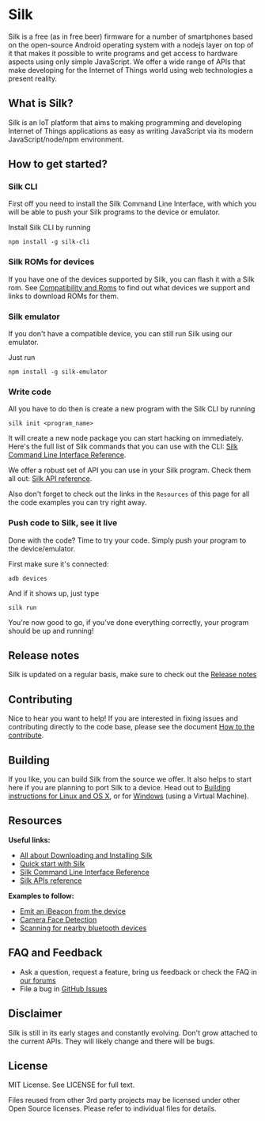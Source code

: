 # Silk

Silk is a free (as in free beer) firmware for a number of smartphones based on the open-source Android operating system with a nodejs layer on top of it that makes it possible to write programs and get access to hardware aspects using only simple JavaScript. We offer a wide range of APIs that make developing for the Internet of Things world using web technologies a present reality.

## What is Silk?

Silk is an IoT platform that aims to making programming and developing Internet of Things applications as easy as writing JavaScript via its modern JavaScript/node/npm environment.

## How to get started?

### Silk CLI

First off you need to install the Silk Command Line Interface, with which you will be able to push your Silk programs to the device or emulator.

Install Silk CLI by running
```
npm install -g silk-cli
```

### Silk ROMs for devices

If you have one of the devices supported by Silk, you can flash it with a Silk rom. See [Compatibility and Roms](docs/compatibility-roms.md) to find out what devices we support and links to download ROMs for them.

### Silk emulator

If you don't have a compatible device, you can still run Silk using our emulator.

Just run
```
npm install -g silk-emulator
```

### Write code

All you have to do then is create a new program with the Silk CLI by running
```
silk init <program_name>
```
It will create a new node package you can start hacking on immediately. Here's the full list of Silk commands that you can use with the CLI: [Silk Command Line Interface Reference](docs/tutorial/cli-reference.md).

We offer a robust set of API you can use in your Silk program. Check them all out: [Silk API reference](http://api.silk.io).

Also don't forget to check out the links in the `Resources` of this page for all the code examples you can try right away.

### Push code to Silk, see it live

Done with the code? Time to try your code. Simply push your program to the device/emulator.

First make sure it's connected:
```
adb devices
```

And if it shows up, just type
```
silk run
```

You're now good to go, if you've done everything correctly, your program should be up and running!

## Release notes

Silk is updated on a regular basis, make sure to check out the [Release notes](docs/release-notes.md)

## Contributing

Nice to hear you want to help! If you are interested in fixing issues and contributing directly to the code base, please see the document [How to the contribute](CONTRIBUTING.md).

## Building

If you like, you can build Silk from the source we offer. It also helps to start here if you are planning to port Silk to a device. Head out to [Building instructions for Linux and OS X](docs/development/build-instructions-linux-osx.md), or for [Windows](docs/development/build-instructions-vm-on-windows.md) (using a Virtual Machine).

## Resources

**Useful links:**

- [All about Downloading and Installing Silk](docs/tutorial/installing-silk.md)
- [Quick start with Silk](docs/tutorial/quick-start.md)
- [Silk Command Line Interface Reference](docs/tutorial/cli-reference.md)
- [Silk APIs reference](http://api.silk.io)

**Examples to follow:**

- [Emit an iBeacon from the device](docs/tutorial/ble-example.md)
- [Camera Face Detection](docs/examples/camera-facedetect)
- [Scanning for nearby bluetooth devices](docs/examples/ble-example-1)

## FAQ and Feedback

- Ask a question, request a feature, bring us feedback or check the FAQ in [our forums](https://community.silklabs.com)
- File a bug in [GitHub Issues](https://github.com/silklabs/silk/issues)

## Disclaimer

Silk is still in its early stages and constantly evolving. Don't grow attached to the current APIs. They will likely change and there will be bugs.

## License

MIT License. See LICENSE for full text.

Files reused from other 3rd party projects may be licensed under other Open Source licenses. Please refer to individual files for details.
